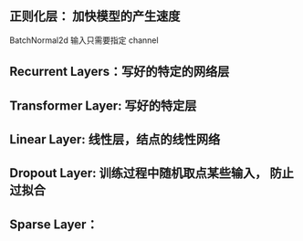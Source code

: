## 正则化层： 加快模型的产生速度
BatchNormal2d 输入只需要指定 channel

## Recurrent Layers：写好的特定的网络层

## Transformer Layer: 写好的特定层

## Linear Layer: 线性层，结点的线性网络


## Dropout Layer: 训练过程中随机取点某些输入， 防止过拟合

## Sparse Layer：